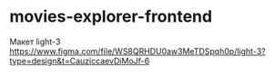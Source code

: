 # movies-explorer-frontend

Макет light-3
https://www.figma.com/file/WS8QRHDU0aw3MeTDSpqh0p/light-3?type=design&t=CauziccaevDiMoJf-6